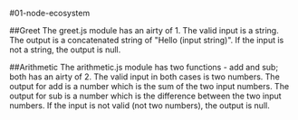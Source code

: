 #01-node-ecosystem

##Greet
The greet.js module has an airty of 1.  The valid input is a string.  The output is a concatenated string of "Hello (input string)".  If the input is not a string, the output is null.

##Arithmetic
The arithmetic.js module has two functions - add and sub; both has an airty of 2.  The valid input in both cases is two numbers. The output for add is a number which is the sum of the two input numbers.  The output for sub is a number which is the difference between the two input numbers.  If the input is not valid (not two numbers), the output is null.
